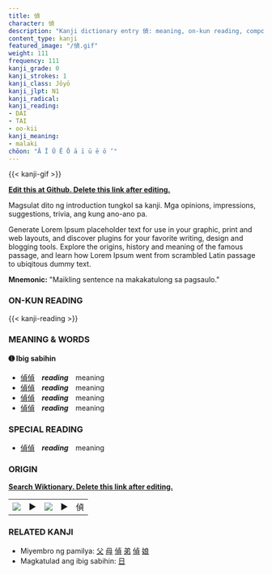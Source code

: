 ```yaml
---
title: 偵
character: 偵
description: "Kanji dictionary entry 偵: meaning, on-kun reading, compounds, origin, related kanji"
content_type: kanji
featured_image: "/偵.gif"
weight: 111
frequency: 111
kanji_grade: 0
kanji_strokes: 1
kanji_class: Jōyō
kanji_jlpt: N1
kanji_radical: 
kanji_reading: 
- DAI
- TAI
- oo-kii
kanji_meaning:
- malaki
chōon: "Ā Ī Ū Ē Ō ā ī ū ē ō ’"
---
```

[//]: # (Don't edit the line below. Kanji animated GIF code is automatically generated.)
{{< kanji-gif >}}

[//]: # (Edit below this line.)

**[Edit this at Github. Delete this link after editing.](https://github.com/tim0g/tim/tree/main/content/kanji/偵/index.md)**

Magsulat dito ng introduction tungkol sa kanji. Mga opinions, impressions, suggestions, trivia, ang kung ano-ano pa.

Generate Lorem Ipsum placeholder text for use in your graphic, print and web layouts, and discover plugins for your favorite writing, design and blogging tools. Explore the origins, history and meaning of the famous passage, and learn how Lorem Ipsum went from scrambled Latin passage to ubiqitous dummy text.
 
**Mnemonic:** "Maikling sentence na makakatulong sa pagsaulo."

### ON-KUN READING

[//]: # (Don't edit the line below. ON-KUN READING code is automatically generated.)
{{< kanji-reading >}}

### MEANING & WORDS

#### ➊ **Ibig sabihin**
  - [偵](../偵)[偵](../偵)　***reading***　meaning
  - [偵](../偵)[偵](../偵)　***reading***　meaning
  - [偵](../偵)[偵](../偵)　***reading***　meaning
  - [偵](../偵)[偵](../偵)　***reading***　meaning

### SPECIAL READING
  - [偵](../偵)[偵](../偵)　***reading***　meaning

### ORIGIN

**[Search Wiktionary. Delete this link after editing.](https://wiktionary.org/wiki/偵)**
<table class="kanji-table"><tr><td>
<img src="60px-偵-bronze.svg.png">
</td><td>▶</td><td>
<img src="60px-偵-oracle.svg.png">
</td><td>▶</td>
<td class="kanji-origin">偵</td>
</tr></table>

### RELATED KANJI
- Miyembro ng pamilya: [父](../父) [母](../母) [偵](../偵) [弟](../弟) [偵](../偵) [娘](../娘)
- Magkatulad ang ibig sabihin: [日](../日)
